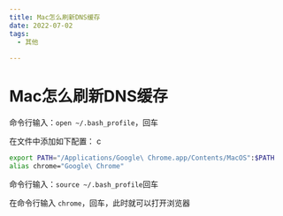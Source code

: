 ```yaml
---
title: Mac怎么刷新DNS缓存
date: 2022-07-02
tags:
  - 其他 
 
---
```


# Mac怎么刷新DNS缓存

命令行输入：`open ~/.bash_profile`，回车

在文件中添加如下配置：  c

```sh
export PATH="/Applications/Google\ Chrome.app/Contents/MacOS":$PATH
alias chrome="Google\ Chrome"
```

命令行输入：`source ~/.bash_profile`回车

在命令行输入 `chrome`，回车，此时就可以打开浏览器


